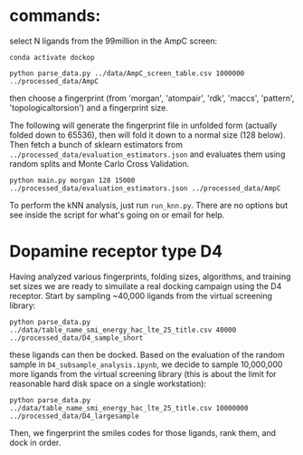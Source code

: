 

# commands:

select N ligands from the 99million in the AmpC screen:

```
conda activate dockop

python parse_data.py ../data/AmpC_screen_table.csv 1000000 ../processed_data/AmpC
```

then choose a fingerprint (from 'morgan', 'atompair', 'rdk', 'maccs', 'pattern', 'topologicaltorsion') and a fingerprint size.

The following will generate the fingerprint file in unfolded form (actually folded down to 65536),
then will fold it down to a normal size (128 below). Then fetch a bunch of sklearn estimators
from `../processed_data/evaluation_estimators.json` and evaluates them using random splits and
Monte Carlo Cross Validation.

```
python main.py morgan 128 15000 ../processed_data/evaluation_estimators.json ../processed_data/AmpC

```

To perform the kNN analysis, just run `run_knn.py`. There are no options but see inside the script for what's going on or email for help.


# Dopamine receptor type D4

Having analyzed various fingerprints, folding sizes, algorithms, and training set sizes we
are ready to simuilate a real docking campaign using the D4 receptor. Start by sampling ~40,000 ligands
from the virtual screening library:

```
python parse_data.py ../data/table_name_smi_energy_hac_lte_25_title.csv 40000 ../processed_data/D4_sample_short
```

these ligands can then be docked. Based on the evaluation of the random sample in `D4_subsample_analysis.ipynb`, we decide to sample 10,000,000 more ligands
from the virtual screening library (this is about the limit for reasonable hard disk space on a single workstation):
```
python parse_data.py ../data/table_name_smi_energy_hac_lte_25_title.csv 10000000 ../processed_data/D4_largesample
```

Then, we fingerprint the smiles codes for those ligands, rank them, and dock in order. 